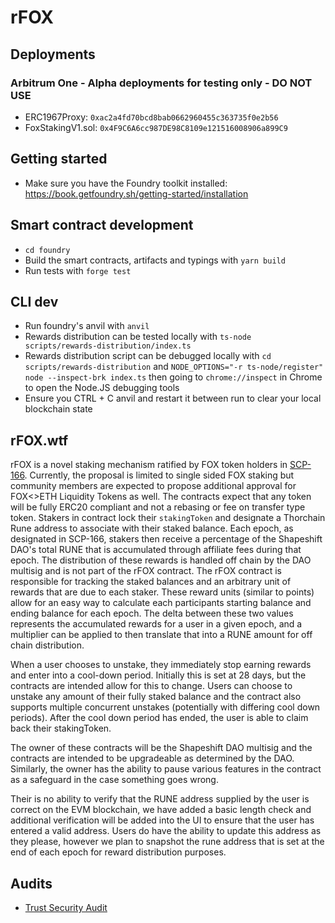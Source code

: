 # rFOX

## Deployments

### Arbitrum One - Alpha deployments for testing only - DO NOT USE

- ERC1967Proxy: `0xac2a4fd70bcd8bab0662960455c363735f0e2b56`
- FoxStakingV1.sol: `0x4F9C6A6cc987DE98C8109e121516008906a899C9`

## Getting started

- Make sure you have the Foundry toolkit installed: https://book.getfoundry.sh/getting-started/installation

## Smart contract development

- `cd foundry`
- Build the smart contracts, artifacts and typings with `yarn build`
- Run tests with `forge test`

## CLI dev

- Run foundry's anvil with `anvil`
- Rewards distribution can be tested locally with `ts-node scripts/rewards-distribution/index.ts`
- Rewards distribution script can be debugged locally with `cd scripts/rewards-distribution` and `NODE_OPTIONS="-r ts-node/register" node --inspect-brk index.ts` then going to `chrome://inspect` in Chrome to open the Node.JS debugging tools
- Ensure you CTRL + C anvil and restart it between run to clear your local blockchain state

## rFOX.wtf

rFOX is a novel staking mechanism ratified by FOX token holders in [SCP-166](https://snapshot.org/#/shapeshiftdao.eth/proposal/0x0bb84bdf838fb90da922ce62293336bf7c0c67a9a1d6fe451ffaa29284722f9f). Currently, the proposal is limited to single sided FOX staking but community members are expected to propose additional approval for FOX<>ETH Liquidity Tokens as well. The contracts expect that any token
will be fully ERC20 compliant and not a rebasing or fee on transfer type token. Stakers in contract lock their `stakingToken` and designate a Thorchain Rune address to associate with their staked balance. Each epoch, as designated in SCP-166, stakers then receive a percentage of the Shapeshift DAO's total RUNE that is accumulated through affiliate fees during that epoch. The distribution of these rewards is handled off chain by the DAO multisig and is not part of the rFOX contract. The rFOX contract is responsible for tracking the staked balances and an arbitrary unit of rewards that are due to each staker. These reward units (similar to points) allow for an easy way to calculate each participants starting balance and ending balance for each epoch. The delta between these two values represents the accumulated rewards for a user
in a given epoch, and a multiplier can be applied to then translate that into a RUNE amount for off chain distribution.

When a user chooses to unstake, they immediately stop earning rewards and enter into a cool-down period. Initially this is set at 28 days, but the contracts are intended allow for this to change. Users can choose to unstake any amount of their fully staked balance and the contract also supports multiple concurrent unstakes (potentially with differing cool down periods). After the cool down period has ended, the user
is able to claim back their stakingToken.

The owner of these contracts will be the Shapeshift DAO multisig and the contracts are intended to be upgradeable as determined by the DAO. Similarly, the owner has the ability to pause various features in the contract as a safeguard in the case something goes wrong.

Their is no ability to verify that the RUNE address supplied by the user is correct on the EVM blockchain, we have added a basic length check and additional verification will be added into the UI to ensure that the user has entered a valid address. Users do have the ability to update this address as they please, however we plan to snapshot the rune address that is set at the end of each epoch for reward distribution purposes.

## Audits

- [Trust Security Audit](./audits/rFOX_v02.pdf)
